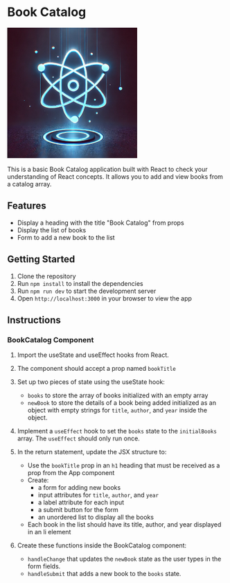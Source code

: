 # Book Catalog

<img src='./assets/react.webp' width="300px">

This is a basic Book Catalog application built with React to check your understanding of React concepts. It allows you to add and view books from a catalog array.

## Features

- Display a heading with the title "Book Catalog" from props
- Display the list of books
- Form to add a new book to the list



## Getting Started

1. Clone the repository
2. Run `npm install` to install the dependencies
3. Run `npm run dev` to start the development server
4. Open `http://localhost:3000` in your browser to view the app


## Instructions

### BookCatalog Component

1. Import the useState and useEffect hooks from React.

1. The component should accept a prop named `bookTitle`

1. Set up two pieces of state using the useState hook:
    - `books` to store the array of books initialized with an empty array
    - `newBook` to store the details of a book being added initialized as an object with empty strings for `title`, `author`, and `year` inside the object.

1. Implement a `useEffect` hook to set the `books` state to the `initialBooks` array. The `useEffect` should only run once.

1. In the return statement, update the JSX structure to:
    - Use the `bookTitle` prop in an `h1` heading that must be received as a prop from the App component
    - Create:
        - a form for adding new books
        - input attributes for `title`, `author`, and `year`
        - a label attribute for each input
        - a submit button for the form
        - an unordered list to display all the books
    - Each book in the list should have its title, author, and year displayed in an li element


1. Create these functions inside the BookCatalog component:
    - `handleChange` that updates the `newBook` state as the user types in the form fields.
    - `handleSubmit` that adds a new book to the `books` state.


